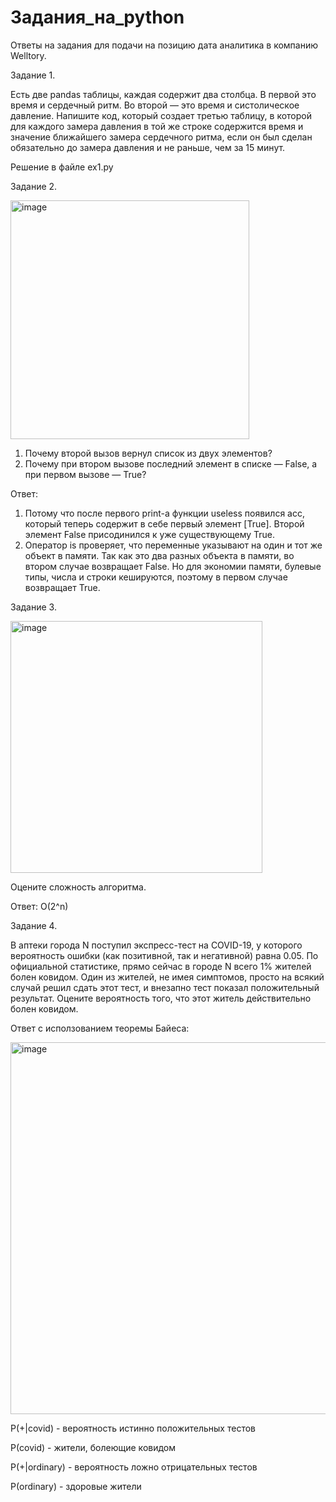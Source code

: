 # Задания_на_python
Ответы на задания для подачи на позицию дата аналитика в компанию Welltory.

Задание 1.

Есть две pandas таблицы, каждая содержит два столбца. В первой это время и сердечный ритм. Во второй — это время и систолическое давление.
Напишите код, который создает третью таблицу, в которой для каждого замера давления в той же строке содержится время и значение ближайшего замера сердечного ритма, если он был сделан обязательно до замера давления и не раньше, чем за 15 минут.

Решение в файле ex1.py

Задание 2.

<img width="382" alt="image" src="https://user-images.githubusercontent.com/69568898/202004085-1e88a1ad-55af-4f48-b8b4-d4e2117f14ab.png">

1. Почему второй вызов вернул список из двух элементов?
2. Почему при втором вызове последний элемент в списке — False, а при первом вызове — True?

Ответ:
1. Потому что после первого print-а функции useless появился acc, который теперь содержит в себе первый элемент [True]. Второй элемент False присодинился к уже существующему True.
2. Оператор is проверяет, что переменные указывают на один и тот же объект в памяти. Так как это два разных объекта в памяти, во втором случае возвращает False. Но для экономии памяти, булевыe типы, числа и строки кешируются, поэтому в первом случае возвращает True.

Задание 3.

<img width="403" alt="image" src="https://user-images.githubusercontent.com/69568898/202004526-7cc8db04-8549-4c5f-9e4f-81d280fec33b.png">

Оцените сложность алгоритма.

Ответ: O(2^n)

Задание 4.

В аптеки города N поступил экспресс-тест на COVID-19, у которого вероятность ошибки (как позитивной, так и негативной) равна 0.05. По официальной статистике, прямо сейчас в городе N всего 1% жителей болен ковидом. Один из жителей, не имея симптомов, просто на всякий случай решил сдать этот тест, и внезапно тест показал положительный результат. Оцените вероятность того, что этот житель действительно болен ковидом.

Ответ с исползованием теоремы Байеса: 

<img width="595" alt="image" src="https://user-images.githubusercontent.com/69568898/202005671-18698e0b-70a0-4e0a-8701-bc00df1d051c.png">

P(+|covid) - вероятность истинно положительных тестов

Р(covid) - жители, болеющие ковидом

P(+|ordinary) - вероятность ложно отрицательных тестов

Р(ordinary) - здоровые жители
